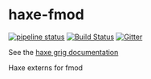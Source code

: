 # haxe-fmod

[![pipeline status](https://gitlab.com/haxe-grig/haxe-fmod/badges/master/pipeline.svg)](https://gitlab.com/haxe-grig/haxe-fmod/commits/master)
[![Build Status](https://travis-ci.org/osakared/haxe-fmod.svg?branch=master)](https://travis-ci.org/osakared/haxe-fmod)
[![Gitter](https://badges.gitter.im/haxe-grig/Lobby.svg)](https://gitter.im/haxe-grig/Lobby?utm_source=badge&utm_medium=badge&utm_campaign=pr-badge&utm_content=badge)

See the [haxe grig documentation](https://grig.tech/)

Haxe externs for fmod
